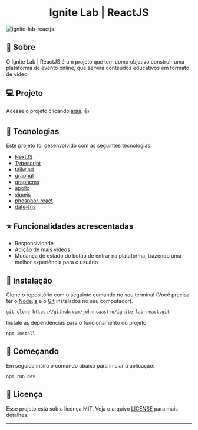 <h1 align="center">
  Ignite Lab | ReactJS
</h1>

![ignite-lab-reactjs](https://github.com/johnncaastro/ignite-lab-reactjs/blob/main/.github/homepage-ignite-lab-reactjs.png)

## :page_with_curl: Sobre

O Ignite Lab | ReactJS é um projeto que tem como objetivo construir uma plataforma de evento online, que servirá conteúdos educativos em formato de vídeo

## :computer: Projeto

Acesse o projeto clicando [aqui](https://ignite-lab-react-gules.vercel.app/). :+1:

## 🚀 Tecnologias

Este projeto foi desenvolvido com as seguintes tecnologias:

- [NextJS](https://nextjs.org/)
- [Typescript](https://www.typescriptlang.org/)
- [tailwind](https://tailwindcss.com/)
- [graphql](https://graphql.org/)
- [graphcms](https://graphcms.com/)
- [apollo](https://www.apollographql.com/docs/react/)
- [vimejs](https://vimejs.com/)
- [phosphor-react](https://phosphoricons.com/)
- [date-fns](https://date-fns.org/)

## ⭐ Funcionalidades acrescentadas

- Responsividade
- Adição de mais vídeos
- Mudança de estado do botão de entrar na plataforma, trazendo uma melhor experiência para o usuário

## 👷 Instalação

Clone o repositório com o seguinte comando no seu terminal (Você precisa ter o [Node.js](https://nodejs.org/en/) e o [Git](https://git-scm.com/) instalados no seu computador).

```git clone https://github.com/johnncaastro/ignite-lab-react.git```

Instale as dependências para o funcionamento do projeto

```npm install```

## 🏃 Começando

Em seguida insira o comando abaixo para iniciar a aplicação:

```npm run dev```

## :memo: Licença

Esse projeto está sob a licença MIT. Veja o arquivo [LICENSE](https://github.com/johnncaastro/ignite-lab-react/blob/main/LICENSE) para mais detalhes.

---
